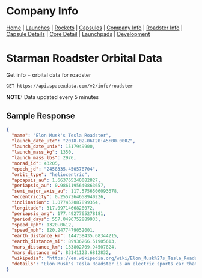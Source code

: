 # Company Info

[Home](https://github.com/r-spacex/SpaceX-API/blob/master/docs/home.md) | [Launches](https://github.com/r-spacex/SpaceX-API/blob/master/docs/launches.md) | [Rockets](https://github.com/r-spacex/SpaceX-API/blob/master/docs/rocket.md) | [Capsules](https://github.com/r-spacex/SpaceX-API/blob/master/docs/capsule.md) | [Company Info](https://github.com/r-spacex/SpaceX-API/blob/master/docs/company_info.md) | [Roadster Info](https://github.com/r-spacex/SpaceX-API/blob/master/docs/roadster.md) | [Capsule Details](https://github.com/r-spacex/SpaceX-API/blob/master/docs/capsule_detail.md) | [Core Detail](https://github.com/r-spacex/SpaceX-API/blob/master/docs/core_detail.md) | [Launchpads](https://github.com/r-spacex/SpaceX-API/blob/master/docs/launchpad.md) | [Development](https://github.com/r-spacex/SpaceX-API/blob/master/docs/development.md)

# Starman Roadster Orbital Data
Get info + orbital data for roadster
```http
GET https://api.spacexdata.com/v2/info/roadster
```
**NOTE:** Data updated every 5 minutes

## Sample Response
```json
{
  "name": "Elon Musk's Tesla Roadster",
  "launch_date_utc": "2018-02-06T20:45:00.000Z",
  "launch_date_unix": 1517949900,
  "launch_mass_kg": 1350,
  "launch_mass_lbs": 2976,
  "norad_id": 43205,
  "epoch_jd": "2458335.450578704",
  "orbit_type": "heliocentric",
  "apoapsis_au": 1.663765240082827,
  "periapsis_au": 0.9861195640863657,
  "semi_major_axis_au": 117.5756506093678,
  "eccentricity": 0.2557264658940226,
  "inclination": 1.077452087899354,
  "longitude": 317.0971466828072,
  "periapsis_arg": 177.4927765278181,
  "period_days": 557.0496752889933,
  "speed_kph": 1320.0612,
  "speed_mph": 820.2477479052001,
  "earth_distance_km": 144738435.68344215,
  "earth_distance_mi": 89936266.51905613,
  "mars_distance_km": 133802709.94507824,
  "mars_distance_mi": 83141123.6812832,
  "wikipedia": "https://en.wikipedia.org/wiki/Elon_Musk%27s_Tesla_Roadster",
  "details": "Elon Musk's Tesla Roadster is an electric sports car that served as the dummy payload for the February 2018 Falcon Heavy test flight and is now an artificial satellite of the Sun. Starman, a mannequin dressed in a spacesuit, occupies the driver's seat. The car and rocket are products of Tesla and SpaceX, both companies founded by Elon Musk. This 2008-model Roadster was previously used by Musk for commuting, and is the only consumer car sent into space."
}
```
